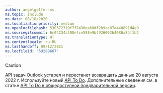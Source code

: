 ```yaml
---
author: angelgolfer-ms
ms.topic: include
ms.date: 08/18/2020
ms.localizationpriority: medium
ms.openlocfilehash: 530372319f737430ea60df2b9ce07a448891d4e9
ms.sourcegitcommit: 6c04234af08efce558e9bf926062b4686a84f1b2
ms.translationtype: HT
ms.contentlocale: ru-RU
ms.lasthandoff: 09/12/2021
ms.locfileid: "59289667"
---
```

<!-- markdownlint-disable MD041-->

> [!CAUTION]
> API задач Outlook устарел и перестанет возвращать данные 20 августа 2022 г. Используйте новый [API To Do](/graph/api/resources/todo-overview). Дополнительные сведения см. в статье [API To Do в общедоступной предварительной версии](https://developer.microsoft.com/graph/blogs/the-new-improved-microsoft-graph-to-do-apis-are-now-in-public-preview/).
